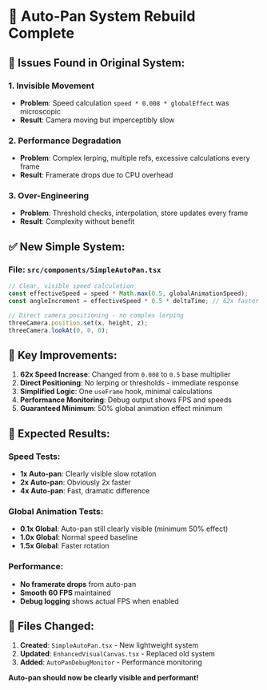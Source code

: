 # 🔧 Auto-Pan System Rebuild Complete

## 🚨 Issues Found in Original System:

### 1. **Invisible Movement**
- **Problem**: Speed calculation `speed * 0.008 * globalEffect` was microscopic
- **Result**: Camera moving but imperceptibly slow

### 2. **Performance Degradation** 
- **Problem**: Complex lerping, multiple refs, excessive calculations every frame
- **Result**: Framerate drops due to CPU overhead

### 3. **Over-Engineering**
- **Problem**: Threshold checks, interpolation, store updates every frame
- **Result**: Complexity without benefit

## ✅ New Simple System:

### **File**: `src/components/SimpleAutoPan.tsx`

```typescript
// Clear, visible speed calculation
const effectiveSpeed = speed * Math.max(0.5, globalAnimationSpeed);
const angleIncrement = effectiveSpeed * 0.5 * deltaTime; // 62x faster than before!

// Direct camera positioning - no complex lerping
threeCamera.position.set(x, height, z);
threeCamera.lookAt(0, 0, 0);
```

## 🎯 Key Improvements:

1. **62x Speed Increase**: Changed from `0.008` to `0.5` base multiplier
2. **Direct Positioning**: No lerping or thresholds - immediate response
3. **Simplified Logic**: One `useFrame` hook, minimal calculations
4. **Performance Monitoring**: Debug output shows FPS and speeds
5. **Guaranteed Minimum**: 50% global animation effect minimum

## 🧪 Expected Results:

### **Speed Tests**:
- **1x Auto-pan**: Clearly visible slow rotation
- **2x Auto-pan**: Obviously 2x faster  
- **4x Auto-pan**: Fast, dramatic difference

### **Global Animation Tests**:
- **0.1x Global**: Auto-pan still clearly visible (minimum 50% effect)
- **1.0x Global**: Normal speed baseline
- **1.5x Global**: Faster rotation

### **Performance**:
- **No framerate drops** from auto-pan
- **Smooth 60 FPS** maintained
- **Debug logging** shows actual FPS when enabled

## 🔄 Files Changed:
1. **Created**: `SimpleAutoPan.tsx` - New lightweight system
2. **Updated**: `EnhancedVisualCanvas.tsx` - Replaced old system
3. **Added**: `AutoPanDebugMonitor` - Performance monitoring

**Auto-pan should now be clearly visible and performant!**